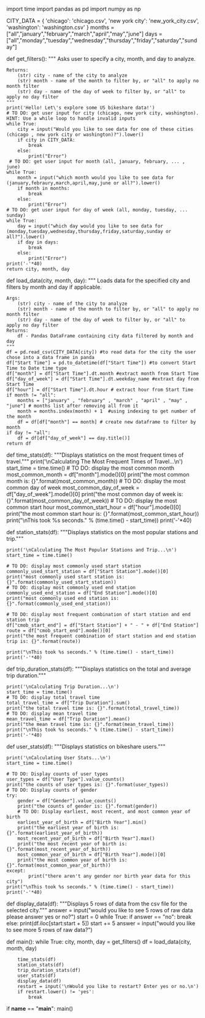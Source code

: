 import time
import pandas as pd
import numpy as np

CITY_DATA = { 'chicago': 'chicago.csv',
              'new york city': 'new_york_city.csv',
              'washington': 'washington.csv' }
months = ["all","january","february","march","april","may","june"]
days = ["all","monday","tuesday","wednesday","thursday","friday","saturday","sunday"]

def get_filters():
    """
    Asks user to specify a city, month, and day to analyze.

    Returns:
        (str) city - name of the city to analyze
        (str) month - name of the month to filter by, or "all" to apply no month filter
        (str) day - name of the day of week to filter by, or "all" to apply no day filter
    """
    print('Hello! Let\'s explore some US bikeshare data!')
    # TO DO: get user input for city (chicago, new york city, washington). HINT: Use a while loop to handle invalid inputs
    while True:
        city = input("Would you like to see data for one of these cities (chicago , new york city or washington)?").lower()
        if city in CITY_DATA:
            break
        else:
            print("Error")
     # TO DO: get user input for month (all, january, february, ... , june)
    while True:
        month = input("which month would you like to see data for (january,febraury,march,april,may,june or all?").lower()
        if month in months:
            break
        else:
            print("Error")
    # TO DO: get user input for day of week (all, monday, tuesday, ... sunday)
    while True:
        day = input("which day would you like to see data for (monday,tuesday,wednesday,thursday,friday,saturday,sunday or all?").lower()
        if day in days:
            break
        else:
            print("Error")
    print('-'*40)
    return city, month, day


def load_data(city, month, day):
    """
    Loads data for the specified city and filters by month and day if applicable.

    Args:
        (str) city - name of the city to analyze
        (str) month - name of the month to filter by, or "all" to apply no month filter
        (str) day - name of the day of week to filter by, or "all" to apply no day filter
    Returns:
        df - Pandas DataFrame containing city data filtered by month and day
    """
    df = pd.read_csv(CITY_DATA[city]) #to read data for the city the user chose into a data frame in panda
    df["Start Time"] = pd.to_datetime(df["Start Time"]) #to convert Start Time to Date time type
    df["month"] = df["Start Time"].dt.month #extract month from Start Time
    df["day_of_week"] = df["Start Time"].dt.weekday_name #extraxt day from Start Time
    df["hour"] = df["Start Time"].dt.hour # extract hour from Start Time
    if month != "all":
        months = ["january" , "february" , "march" , "april" , "may" , "june"] # months list after removing all from it 
        month = months.index(month) + 1  #using indexing to get number of the month 
        df = df[df["month"] == month] # create new dataframe to filter by month
    if day != "all":
        df = df[df["day_of_week"] == day.title()]
    return df


def time_stats(df):
    """Displays statistics on the most frequent times of travel."""
    print('\nCalculating The Most Frequent Times of Travel...\n')
    start_time = time.time()
    # TO DO: display the most common month
    most_common_month = df["month"].mode()[0]
    print("the most common month is: {}".format(most_common_month))
    # TO DO: display the most common day of week
    most_common_day_of_week = df["day_of_week"].mode()[0]
    print("the most common day of week is: {}".format(most_common_day_of_week))
    # TO DO: display the most common start hour
    most_common_start_hour = df["hour"].mode()[0]
    print("the most common start hour is: {}".format(most_common_start_hour))
    print("\nThis took %s seconds." % (time.time() - start_time))
    print('-'*40)


def station_stats(df):
    """Displays statistics on the most popular stations and trip."""

    print('\nCalculating The Most Popular Stations and Trip...\n')
    start_time = time.time()

    # TO DO: display most commonly used start station
    commonly_used_start_station = df["Start Station"].mode()[0]
    print("most commonly used start station is: {}".format(commonly_used_start_station))
    # TO DO: display most commonly used end station
    commonly_used_end_station = df["End Station"].mode()[0]
    print("most commonly used end station is: {}".format(commonly_used_end_station))

    # TO DO: display most frequent combination of start station and end station trip
    df["cmob_start_end"] = df["Start Station"] + " - " + df["End Station"]
    route = df["cmob_start_end"].mode()[0]
    print("the most frequent combination of start station and end station trip is: {}".format(route))

    print("\nThis took %s seconds." % (time.time() - start_time))
    print('-'*40)


def trip_duration_stats(df):
    """Displays statistics on the total and average trip duration."""

    print('\nCalculating Trip Duration...\n')
    start_time = time.time()
    # TO DO: display total travel time
    total_travel_time = df["Trip Duration"].sum()
    print("the total travel time is: {}".format(total_travel_time))
    # TO DO: display mean travel time
    mean_travel_time = df["Trip Duration"].mean()
    print("the mean travel time is: {}".format(mean_travel_time))
    print("\nThis took %s seconds." % (time.time() - start_time))
    print('-'*40)


def user_stats(df):
    """Displays statistics on bikeshare users."""

    print('\nCalculating User Stats...\n')
    start_time = time.time()

    # TO DO: Display counts of user types
    user_types = df["User Type"].value_counts()
    print("the counts of user types is: {}".format(user_types))
    # TO DO: Display counts of gender
    try:
        gender = df["Gender"].value_counts()
        print("the counts of gender is: {}".format(gender))
        # TO DO: Display earliest, most recent, and most common year of birth
        earliest_year_of_birth = df["Birth Year"].min()
        print("the earliest year of birth is: {}".format(earliest_year_of_birth))
        most_recent_year_of_birth = df["Birth Year"].max()
        print("the most recent year of birth is: {}".format(most_recent_year_of_birth)) 
        most_common_year_of_birth = df["Birth Year"].mode()[0]
        print("the most common year of birth is: {}".format(most_common_year_of_birth))
    except:
            print("there aren't any gender nor birth year data for this city")
    print("\nThis took %s seconds." % (time.time() - start_time))
    print('-'*40)

    
def display_data(df):
    """Displays 5 rows of data from the csv file for the selected city."""
    answer = input("would you like to see 5 rows of raw data please answer yes or no?")
    start = 0
    while True:
        if answer == "no":
            break
        else:
            print(df.iloc[start:start + 5])
            start += 5
            answer = input("would you like to see more 5 rows of raw data?")
        
        

def main():
    while True:
        city, month, day = get_filters()
        df = load_data(city, month, day)

        time_stats(df)
        station_stats(df)
        trip_duration_stats(df)
        user_stats(df)
        display_data(df)
        restart = input('\nWould you like to restart? Enter yes or no.\n')
        if restart.lower() != 'yes':
            break


if __name__ == "__main__":
	main()
